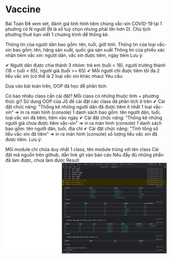 # Vaccine
Bài Toán
Để xem xét, đánh giá tình hình tiêm chủng vắc-xin COVID-19 tại 1 phường có N người (N là số tuỳ chọn nhưng phải lớn hơn 0). Chủ tịch phường thuê bạn viết 1 chương trình để thống kê.

Thông tin của người dân bao gồm: tên, tuổi, giới tính.
Thông tin của loại vắc-xin bao gồm: tên, hãng sản xuất, quốc gia sản xuất
Thông tin của phiếu xác nhận tiêm vắc xin: người dân, vắc xin được tiêm, ngày tiêm
Lưu ý:

✔ Người dân được chia thành 3 nhóm: trẻ em (tuổi < 18), người trưởng thành (18 < tuổi < 65), người già (tuổi >= 65)
✔ Mỗi người chỉ được tiêm tối đa 2 liều vắc xin (có thể là 2 loại vắc xin khác nhau)
Yêu cầu:

Dựa vào bài toán trên, OOP đã học để phân tích:

Có bao nhiêu class cần cài đặt?
Mỗi class có những thuộc tính + phương thức gì?
Sử dụng OOP của JS để cài đặt các class đã phân tích ở trên
✔ Cài đặt chức năng: "Thống kê những người dân đã được tiêm ít nhất 1 loại vắc-xin" => in ra màn hình (console) 1 danh sách bao gồm: tên người dân, tuổi, loại vắc xin đã tiêm, tiêm vào ngày
✔ Cài đặt chức năng: "Thống kê những người già chưa được tiêm vắc-xin" => in ra màn hình (console) 1 danh sách bao gồm: tên người dân, tuổi, địa chỉ
✔ Cài đặt chức năng: "Tính tổng số liều vắc-xin đã tiêm" => in ra màn hình (console) số lượng liều vắc xin đã được tiêm.
Lưu ý:

Mỗi module chỉ chứa duy nhất 1 class, tên module trùng với tên class
Cài đặt mã nguồn trên github, dẫn link git vào báo cáo
Nêu đầy đủ những phần đã làm được, chưa làm được
Result
![./img-console](./img-console.png)